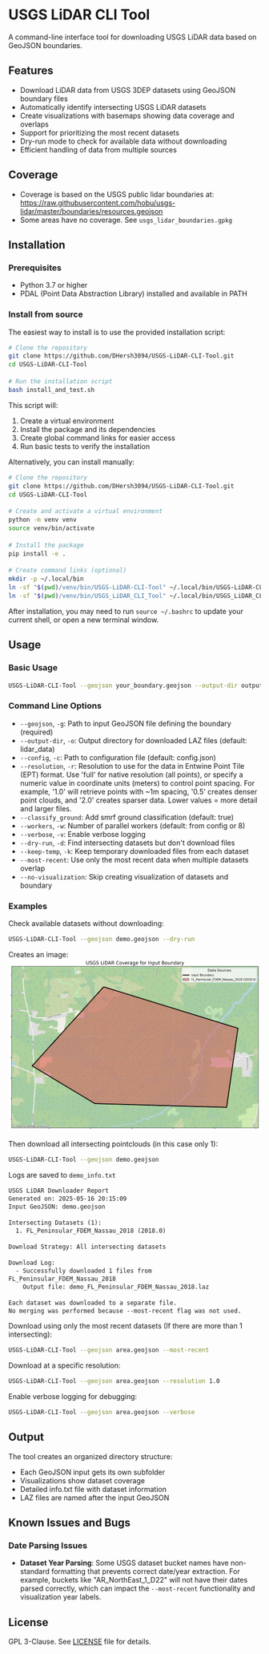 # USGS LiDAR CLI Tool

A command-line interface tool for downloading USGS LiDAR data based on GeoJSON boundaries.

## Features

- Download LiDAR data from USGS 3DEP datasets using GeoJSON boundary files
- Automatically identify intersecting USGS LiDAR datasets
- Create visualizations with basemaps showing data coverage and overlaps
- Support for prioritizing the most recent datasets
- Dry-run mode to check for available data without downloading
- Efficient handling of data from multiple sources

## Coverage
- Coverage is based on the USGS public lidar boundaries at: https://raw.githubusercontent.com/hobu/usgs-lidar/master/boundaries/resources.geojson
- Some areas have no coverage. See `usgs_lidar_boundaries.gpkg`

## Installation

### Prerequisites

- Python 3.7 or higher
- PDAL (Point Data Abstraction Library) installed and available in PATH

### Install from source

The easiest way to install is to use the provided installation script:

```bash
# Clone the repository
git clone https://github.com/DHersh3094/USGS-LiDAR-CLI-Tool.git
cd USGS-LiDAR-CLI-Tool

# Run the installation script
bash install_and_test.sh
```

This script will:
1. Create a virtual environment
2. Install the package and its dependencies
3. Create global command links for easier access
4. Run basic tests to verify the installation

Alternatively, you can install manually:

```bash
# Clone the repository
git clone https://github.com/DHersh3094/USGS-LiDAR-CLI-Tool.git
cd USGS-LiDAR-CLI-Tool

# Create and activate a virtual environment
python -m venv venv
source venv/bin/activate

# Install the package
pip install -e .

# Create command links (optional)
mkdir -p ~/.local/bin
ln -sf "$(pwd)/venv/bin/USGS-LiDAR-CLI-Tool" ~/.local/bin/USGS-LiDAR-CLI-Tool
ln -sf "$(pwd)/venv/bin/USGS_LiDAR_CLI_Tool" ~/.local/bin/USGS_LiDAR_CLI_Tool
```

After installation, you may need to run `source ~/.bashrc` to update your current shell, or open a new terminal window.

## Usage

### Basic Usage

```bash
USGS-LiDAR-CLI-Tool --geojson your_boundary.geojson --output-dir output_directory
```

### Command Line Options

- `--geojson`, `-g`: Path to input GeoJSON file defining the boundary (required)
- `--output-dir`, `-o`: Output directory for downloaded LAZ files (default: lidar_data)
- `--config`, `-c`: Path to configuration file (default: config.json)
- `--resolution`, `-r`: Resolution to use for the data in Entwine Point Tile (EPT) format. Use 'full' for native resolution (all points), or specify a numeric value in coordinate units (meters) to control point spacing. For example, '1.0' will retrieve points with ~1m spacing, '0.5' creates denser point clouds, and '2.0' creates sparser data. Lower values = more detail and larger files.
- `--classify_ground`: Add smrf ground classification (default: true)
- `--workers`, `-w`: Number of parallel workers (default: from config or 8)
- `--verbose`, `-v`: Enable verbose logging
- `--dry-run`, `-d`: Find intersecting datasets but don't download files
- `--keep-temp`, `-k`: Keep temporary downloaded files from each dataset
- `--most-recent`: Use only the most recent data when multiple datasets overlap
- `--no-visualization`: Skip creating visualization of datasets and boundary

### Examples

Check available datasets without downloading:
```bash
USGS-LiDAR-CLI-Tool --geojson demo.geojson --dry-run
```

Creates an image:
![Demo Coverage](images/demo_coverage.png)


Then download all intersecting pointclouds (in this case only 1):
```bash
USGS-LiDAR-CLI-Tool --geojson demo.geojson
```

Logs are saved to `demo_info.txt`
```
USGS LiDAR Downloader Report
Generated on: 2025-05-16 20:15:09
Input GeoJSON: demo.geojson

Intersecting Datasets (1):
  1. FL_Peninsular_FDEM_Nassau_2018 (2018.0)

Download Strategy: All intersecting datasets

Download Log:
  - Successfully downloaded 1 files from FL_Peninsular_FDEM_Nassau_2018
    Output file: demo_FL_Peninsular_FDEM_Nassau_2018.laz

Each dataset was downloaded to a separate file.
No merging was performed because --most-recent flag was not used.
```

Download using only the most recent datasets (If there are more than 1 intersecting):
```bash
USGS-LiDAR-CLI-Tool --geojson area.geojson --most-recent
```

Download at a specific resolution:
```bash
USGS-LiDAR-CLI-Tool --geojson area.geojson --resolution 1.0
```

Enable verbose logging for debugging:
```bash
USGS-LiDAR-CLI-Tool --geojson area.geojson --verbose
```

## Output

The tool creates an organized directory structure:
- Each GeoJSON input gets its own subfolder
- Visualizations show dataset coverage
- Detailed info.txt file with dataset information
- LAZ files are named after the input GeoJSON

## Known Issues and Bugs

### Date Parsing Issues

- **Dataset Year Parsing**: Some USGS dataset bucket names have non-standard formatting that prevents correct date/year extraction. For example, buckets like "AR_NorthEast_1_D22" will not have their dates parsed correctly, which can impact the `--most-recent` functionality and visualization year labels.

## License

GPL 3-Clause. See [LICENSE](LICENSE) file for details.
